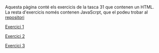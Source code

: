 Aquesta pàgina conté els exercicis de la tasca 31 que contenen un HTML. La resta d'exercicis només contenen JavaScrpt, que el podeu trobar al [repositori](https://github.com/jlapeyra/bootcamp-pages/edit/master/T30/)

[Exercici 1](./e1)

[Exercici 2](./e2)

[Exercici 3](./e3)
